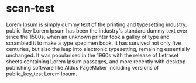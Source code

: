 # scan-test

Lorem Ipsum is simply dummy text of the printing and typesetting industry. public_key Lorem Ipsum has been the industry's standard dummy text ever since the 1500s, 
when an unknown printer took a galley of type and scrambled it to make a type specimen book. It has survived not only five centuries, but also the leap into electronic typesetting, remaining essentially unchanged. It was popularised in the 1960s with the release of Letraset sheets containing Lorem Ipsum passages, 
and more recently with desktop publishing software like Aldus PageMaker including versions of public_key_test Lorem Ipsum.
